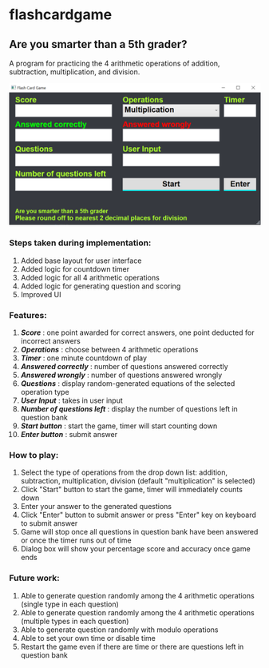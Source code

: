 # flashcardgame

## Are you smarter than a 5th grader?

A program for practicing the 4 arithmetic operations of addition, subtraction, multiplication, and division.

![alt text](https://github.com/wjlingg/flashcardgame/blob/master/image.png?raw=true)

### Steps taken during implementation:

1) Added base layout for user interface
2) Added logic for countdown timer
3) Added logic for all 4 arithmetic operations
4) Added logic for generating question and scoring
5) Improved UI

### Features:

1) ***Score*** : one point awarded for correct answers, one point deducted for incorrect answers
2) ***Operations*** : choose between 4 arithmetic operations
3) ***Timer*** : one minute countdown of play
4) ***Answered correctly*** : number of questions answered correctly
5) ***Answered wrongly*** : number of questions answered wrongly
6) ***Questions*** : display random-generated equations of the selected operation type
7) ***User Input*** : takes in user input
8) ***Number of questions left*** : display the number of questions left in question bank
9) ***Start button*** : start the game, timer will start counting down
10) ***Enter button*** : submit answer

### How to play:

1) Select the type of operations from the drop down list: addition, subtraction, multiplication, division (default "multiplication" is selected)
2) Click "Start" button to start the game, timer will immediately counts down
3) Enter your answer to the generated questions
4) Click "Enter" button to submit answer or press "Enter" key on keyboard to submit answer
5) Game will stop once all questions in question bank have been answered or once the timer runs out of time
6) Dialog box will show your percentage score and accuracy once game ends

### Future work:

1) Able to generate question randomly among the 4 arithmetic operations (single type in each question)
2) Able to generate question randomly among the 4 arithmetic operations (multiple types in each question)
3) Able to generate question randomly with modulo operations
4) Able to set your own time or disable time
5) Restart the game even if there are time or there are questions left in question bank
